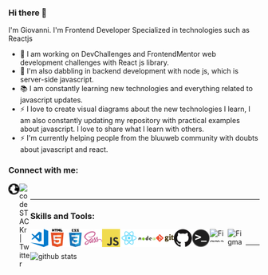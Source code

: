 ### Hi there 👋

I'm Giovanni. I'm Frontend Developer Specialized in technologies such as Reactjs

- 🌱 I am working on DevChallenges and FrontendMentor web development challenges with React js library.
- 🔭 I'm also dabbling in backend development with node js, which is server-side javascript.
- 📚 I am constantly learning new technologies and everything related to javascript updates.
- ⚡ I love to create visual diagrams about the new technologies I learn, I am also constantly
  updating my repository with practical examples about javascript. I love to share what I learn with others.
- ⚡ I'm currently helping people from the bluuweb community with doubts about javascript and react.

### Connect with me:

[<img align="left" alt="codeSTACKr.com" width="22px" src="https://raw.githubusercontent.com/iconic/open-iconic/master/svg/globe.svg" />][website]
[<img align="left" alt="codeSTACKr | Twitter" width="22px" src="https://cdn.jsdelivr.net/npm/simple-icons@v3/icons/twitter.svg" />][twitter]

<br />

---

### Skills and Tools:

<img align="left" alt="Visual Studio Code" width="36px" src="https://raw.githubusercontent.com/github/explore/80688e429a7d4ef2fca1e82350fe8e3517d3494d/topics/visual-studio-code/visual-studio-code.png" />
<img align="left" alt="HTML5" width="36px" src="https://raw.githubusercontent.com/github/explore/80688e429a7d4ef2fca1e82350fe8e3517d3494d/topics/html/html.png" />
<img align="left" alt="CSS3" width="36px" src="https://raw.githubusercontent.com/github/explore/80688e429a7d4ef2fca1e82350fe8e3517d3494d/topics/css/css.png" />
<img align="left" alt="Sass" width="36px" src="https://raw.githubusercontent.com/github/explore/80688e429a7d4ef2fca1e82350fe8e3517d3494d/topics/sass/sass.png" />
<img align="left" alt="JavaScript" width="36px" src="https://raw.githubusercontent.com/github/explore/80688e429a7d4ef2fca1e82350fe8e3517d3494d/topics/javascript/javascript.png" />
<img align="left" alt="React" width="36px" src="https://raw.githubusercontent.com/github/explore/80688e429a7d4ef2fca1e82350fe8e3517d3494d/topics/react/react.png" />
<img align="left" alt="Node.js" width="36px" src="https://raw.githubusercontent.com/devicons/devicon/master/icons/nodejs/nodejs-original-wordmark.svg" />
<img align="left" alt="Git" width="36px" src="https://raw.githubusercontent.com/github/explore/80688e429a7d4ef2fca1e82350fe8e3517d3494d/topics/git/git.png" />
<img align="left" alt="GitHub" width="36px" src="https://raw.githubusercontent.com/github/explore/78df643247d429f6cc873026c0622819ad797942/topics/github/github.png" />
<img align="left" alt="Terminal" width="36px" src="https://raw.githubusercontent.com/github/explore/80688e429a7d4ef2fca1e82350fe8e3517d3494d/topics/terminal/terminal.png" />
<img align="left" alt="Figma" width="36px" height="26px" src="https://cdn.worldvectorlogo.com/logos/figma-1.svg" />
<img align="left" alt="Figma" width="36px"  src="https://cdn.worldvectorlogo.com/logos/adobe-xd.svg" />

<br />

---

<img src="https://github-readme-stats.vercel.app/api?username=volta2016&show_icons=true&theme=jolly" alt="github stats" />

[website]: https://voltauxui.cl
[twitter]: https://twitter.com/giovanniivolta
